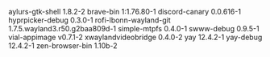 aylurs-gtk-shell 1.8.2-2
brave-bin 1:1.76.80-1
discord-canary 0.0.616-1
hyprpicker-debug 0.3.0-1
rofi-lbonn-wayland-git 1.7.5.wayland3.r50.g2baa809d-1
simple-mtpfs 0.4.0-1
swww-debug 0.9.5-1
vial-appimage v0.7.1-2
xwaylandvideobridge 0.4.0-2
yay 12.4.2-1
yay-debug 12.4.2-1
zen-browser-bin 1.10b-2
